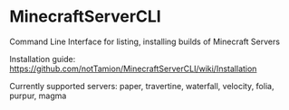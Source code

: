 # MinecraftServerCLI
Command Line Interface for listing, installing builds of Minecraft Servers

Installation guide: https://github.com/notTamion/MinecraftServerCLI/wiki/Installation

Currently supported servers: paper, travertine, waterfall, velocity, folia, purpur, magma